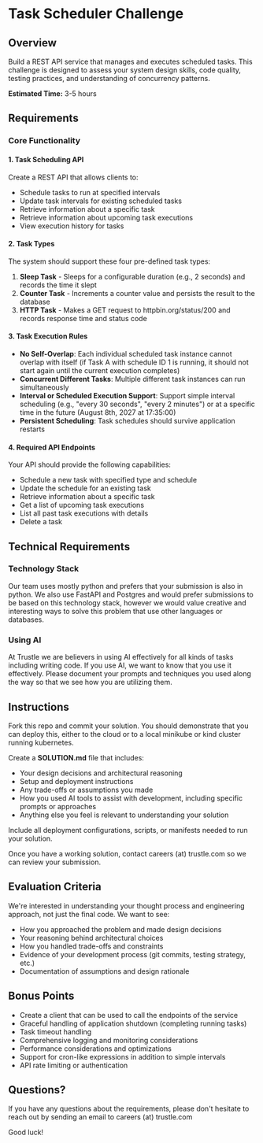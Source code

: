 # Task Scheduler Challenge

## Overview

Build a REST API service that manages and executes scheduled tasks. This challenge is designed to assess your system design skills, code quality, testing practices, and understanding of concurrency patterns.

**Estimated Time:** 3-5 hours

## Requirements

### Core Functionality

#### 1. Task Scheduling API
Create a REST API that allows clients to:
- Schedule tasks to run at specified intervals
- Update task intervals for existing scheduled tasks
- Retrieve information about a specific task 
- Retrieve information about upcoming task executions
- View execution history for tasks

#### 2. Task Types
The system should support these four pre-defined task types:

1. **Sleep Task** - Sleeps for a configurable duration (e.g., 2 seconds) and records the time it slept
2. **Counter Task** - Increments a counter value and persists the result to the database
3. **HTTP Task** - Makes a GET request to httpbin.org/status/200 and records response time and status code

#### 3. Task Execution Rules
- **No Self-Overlap**: Each individual scheduled task instance cannot overlap with itself (if Task A with schedule ID 1 is running, it should not start again until the current execution completes)
- **Concurrent Different Tasks**: Multiple different task instances can run simultaneously
- **Interval or Scheduled Execution Support**: Support simple interval scheduling (e.g., "every 30 seconds", "every 2 minutes") or at a specific time in the future (August 8th, 2027 at 17:35:00)
- **Persistent Scheduling**: Task schedules should survive application restarts

#### 4. Required API Endpoints

Your API should provide the following capabilities:

- Schedule a new task with specified type and schedule 
- Update the schedule for an existing task 
- Retrieve information about a specific task  
- Get a list of upcoming task executions 
- List all past task executions with details
- Delete a task

## Technical Requirements

### Technology Stack
Our team uses mostly python and prefers that your submission is also in python. We also use FastAPI and Postgres and would prefer submissions to be based on this technology stack, however we would value creative and interesting ways to solve this problem that use other languages or databases.

### Using AI
At Trustle we are believers in using AI effectively for all kinds of tasks including writing code. If you use AI, we want to know that you use it effectively. Please document your prompts and techniques you used along the way so that we see how you are utilizing them. 

## Instructions

Fork this repo and commit your solution. You should demonstrate that you can deploy this, either to the cloud or to a local minikube or kind cluster running kubernetes. 

Create a **SOLUTION.md** file that includes:
- Your design decisions and architectural reasoning
- Setup and deployment instructions
- Any trade-offs or assumptions you made
- How you used AI tools to assist with development, including specific prompts or approaches
- Anything else you feel is relevant to understanding your solution

Include all deployment configurations, scripts, or manifests needed to run your solution.

Once you have a working solution, contact careers (at) trustle.com so we can review your submission.

## Evaluation Criteria

We're interested in understanding your thought process and engineering approach, not just the final code. We want to see:
- How you approached the problem and made design decisions
- Your reasoning behind architectural choices
- How you handled trade-offs and constraints
- Evidence of your development process (git commits, testing strategy, etc.)
- Documentation of assumptions and design rationale

## Bonus Points

- Create a client that can be used to call the endpoints of the service
- Graceful handling of application shutdown (completing running tasks)
- Task timeout handling
- Comprehensive logging and monitoring considerations
- Performance considerations and optimizations
- Support for cron-like expressions in addition to simple intervals
- API rate limiting or authentication

## Questions?

If you have any questions about the requirements, please don't hesitate to reach out by sending an email to careers (at) trustle.com

Good luck!
